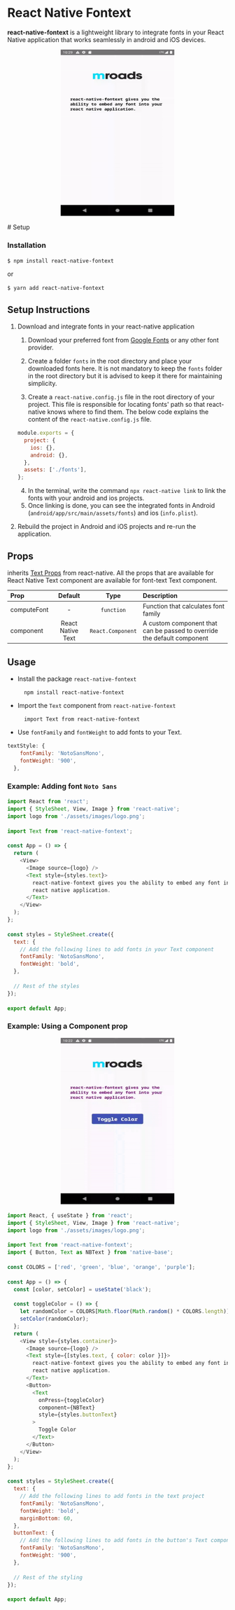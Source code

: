 # React Native Fontext

**react-native-fontext** is a lightweight library to integrate fonts in your React Native application that works seamlessly in android and iOS devices.

<p align="center">
  <img src="./assets/images/fontext-font-change.gif" width="260" height="380">
</p>
# Setup

### Installation

`$ npm install react-native-fontext`

or

`$ yarn add react-native-fontext`

## Setup Instructions

1. Download and integrate fonts in your react-native application

   1. Download your preferred font from [Google Fonts](https://fonts.google.com) or any other font provider.

   2. Create a folder `fonts` in the root directory and place your downloaded fonts here. It is not mandatory to keep the `fonts` folder in the root directory but it is advised to keep it there for maintaining simplicity.
   3. Create a `react-native.config.js` file in the root directory of your project. This file is responsible for locating fonts' path so that react-native knows where to find them. The below code explains the content of the `react-native.config.js` file.

   ```js
   module.exports = {
     project: {
       ios: {},
       android: {},
     },
     assets: ['./fonts'],
   };
   ```

   4. In the terminal, write the command `npx react-native link` to link the fonts with your android and ios projects.
   5. Once linking is done, you can see the integrated fonts in Android (`android/app/src/main/assets/fonts`) and ios (`info.plist`).

2. Rebuild the project in Android and iOS projects and re-run the application.

## Props

inherits [Text Props](https://reactnative.dev/docs/text) from react-native. All the props that are available for React Native Text component are available for font-text Text component.

| Prop        |      Default      |       Type        | Description                                                             |
| :---------- | :---------------: | :---------------: | :---------------------------------------------------------------------- |
| computeFont |         -         |    `function`     | Function that calculates font family                                    |
| component   | React Native Text | `React.Component` | A custom component that can be passed to override the default component |

## Usage

- Install the package `react-native-fontext`

        npm install react-native-fontext

- Import the `Text` component from `react-native-fontext`

        import Text from react-native-fontext

- Use `fontFamily` and `fontWeight` to add fonts to your Text.

```js
textStyle: {
    fontFamily: 'NotoSansMono',
    fontWeight: '900',
  },
```

### Example: Adding font `Noto Sans`

```js
import React from 'react';
import { StyleSheet, View, Image } from 'react-native';
import logo from './assets/images/logo.png';

import Text from 'react-native-fontext';

const App = () => {
  return (
    <View>
      <Image source={logo} />
      <Text style={styles.text}>
        react-native-fontext gives you the ability to embed any font into your
        react native application.
      </Text>
    </View>
  );
};

const styles = StyleSheet.create({
  text: {
    // Add the following lines to add fonts in your Text component
    fontFamily: 'NotoSansMono',
    fontWeight: 'bold',
  },

  // Rest of the styles
});

export default App;
```

### Example: Using a Component prop

<p align="center">
  <img src="./assets/images/fontext-buttonclick.gif" width="260" height="380">
</p>

```js
import React, { useState } from 'react';
import { StyleSheet, View, Image } from 'react-native';
import logo from './assets/images/logo.png';

import Text from 'react-native-fontext';
import { Button, Text as NBText } from 'native-base';

const COLORS = ['red', 'green', 'blue', 'orange', 'purple'];

const App = () => {
  const [color, setColor] = useState('black');

  const toggleColor = () => {
    let randomColor = COLORS[Math.floor(Math.random() * COLORS.length)];
    setColor(randomColor);
  };
  return (
    <View style={styles.container}>
      <Image source={logo} />
      <Text style={[styles.text, { color: color }]}>
        react-native-fontext gives you the ability to embed any font into your
        react native application.
      </Text>
      <Button>
        <Text
          onPress={toggleColor}
          component={NBText}
          style={styles.buttonText}
        >
          Toggle Color
        </Text>
      </Button>
    </View>
  );
};

const styles = StyleSheet.create({
  text: {
    // Add the following lines to add fonts in the text project
    fontFamily: 'NotoSansMono',
    fontWeight: 'bold',
    marginBottom: 60,
  },
  buttonText: {
    // Add the following lines to add fonts in the button's Text component
    fontFamily: 'NotoSansMono',
    fontWeight: '900',
  },

  // Rest of the styling
});

export default App;
```
